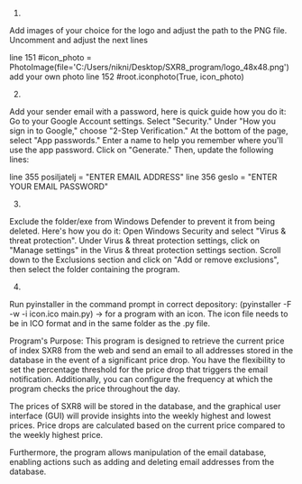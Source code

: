 1.
Add images of your choice for the logo and adjust the path to the PNG file. Uncomment and adjust the next lines

line 151	#icon_photo = PhotoImage(file='C:/Users/nikni/Desktop/SXR8_program/logo_48x48.png') add your own photo
line 152	#root.iconphoto(True, icon_photo)

2.
Add your sender email with a password, here is quick guide how you do it:
Go to your Google Account settings.
Select "Security."
Under "How you sign in to Google," choose "2-Step Verification."
At the bottom of the page, select "App passwords."
Enter a name to help you remember where you'll use the app password.
Click on "Generate."
Then, update the following lines:

line 355    posiljatelj = "ENTER EMAIL ADDRESS"
line 356    geslo = "ENTER YOUR EMAIL PASSWORD"

3.
Exclude the folder/exe from Windows Defender to prevent it from being deleted. Here's how you do it:
Open Windows Security and select "Virus & threat protection".
Under Virus & threat protection settings, click on "Manage settings" in the Virus & threat protection settings section.
Scroll down to the Exclusions section and click on "Add or remove exclusions", then select the folder containing the program.

4.
Run pyinstaller in the command prompt in correct depository: (pyinstaller -F -w -i icon.ico main.py) -> for a program with an icon.
The icon file needs to be in ICO format and in the same folder as the .py file.



Program's Purpose:
This program is designed to retrieve the current price of index SXR8 from the web and send an email to all addresses stored in the database in the event of a significant price drop.
You have the flexibility to set the percentage threshold for the price drop that triggers the email notification.
Additionally, you can configure the frequency at which the program checks the price throughout the day.

The prices of SXR8 will be stored in the database, and the graphical user interface (GUI) will provide insights into the weekly highest and lowest prices.
 Price drops are calculated based on the current price compared to the weekly highest price.

Furthermore, the program allows manipulation of the email database, enabling actions such as adding and deleting email addresses from the database.
